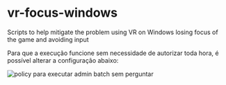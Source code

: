 # vr-focus-windows
Scripts to help mitigate the problem using VR on Windows losing focus of the game and avoiding input

Para que a execução funcione sem necessidade de autorizar toda hora, é possível alterar a configuração abaixo:

![policy para executar admin batch sem perguntar](https://user-images.githubusercontent.com/5929003/230526471-83286bed-e453-4f3c-b6b2-4d8230edac76.png)
